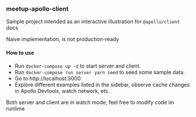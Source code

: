 ### meetup-apollo-client

Sample project intended as an interactive illustration for `@apollo/client` docs

Naive implementation, is not production-ready

#### How to use

- Run `docker-compose up -d` to start server and client.
- Run `docker-compose run server yarn seed` to seed some sample data.
- Go to http://localhost:3000
- Explore different examples listed in the sidebar, observe cache changes in Apollo Devtools, watch network, etc.

Both server and client are in watch mode, feel free to modify code iin runtime
